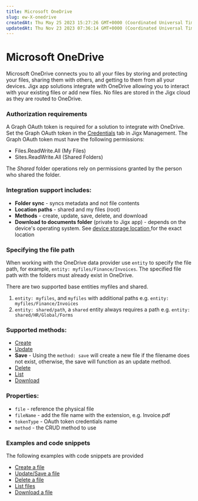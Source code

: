 ```yaml
---
title: Microsoft OneDrive
slug: ew-X-onedrive
createdAt: Thu May 25 2023 15:27:26 GMT+0000 (Coordinated Universal Time)
updatedAt: Thu Nov 23 2023 07:36:14 GMT+0000 (Coordinated Universal Time)
---
```


# Microsoft OneDrive

Microsoft OneDrive connects you to all your files by storing and protecting your files, sharing them with others, and getting to them from all your devices. Jigx app solutions integrate with OneDrive allowing you to interact with your existing files or add new files. No files are stored in the Jigx cloud as they are routed to OneDrive.

### **Authorization requirements**

A Graph OAuth token is required for a solution to integrate with OneDrive. Set the Graph OAuth token in the [Credentials](../../../administration/solutions/credentials.md) tab in Jigx Management. The Graph OAuth token must have the following permissions:

* Files.ReadWrite.All (My Files)
* Sites.ReadWrite.All (Shared Folders)

The _Shared_ folder operations rely on permissions granted by the person who shared the folder.

### Integration support includes:

* **Folder sync** - syncs metadata and not file contents
* **Location paths** - shared and my files (root)
* **Methods** - create, update, save, delete, and download
* **Download to documents folder** (private to Jigx app) - depends on the device's operating system. See [device storage location ](https://docs.jigx.com/examples/download-a-file#6NGR6)for the exact location

### Specifying the file path

When working with the OneDrive data provider use `entity` to specify the file path, for example, `entity: myfiles/Finance/Invoices`. The specified file path with the folders must already exist in OneDrive.

There are two supported base entities myfiles and shared.

1. `entity: myfiles`, and `myfiles` with additional paths e.g. `entity: myfiles/Finance/Invoices`
2. `entity: shared/path`, a `shared` entity always requires a path e.g. `entity: shared/HR/Global/Forms`

### Supported methods:

* [Create](https://docs.jigx.com/examples/create-a-file)
* [Update](https://docs.jigx.com/examples/updatesave-a-file)
* **Save** - Using the `method: save` will create a new file if the filename does not exist, otherwise, the save will function as an update method.
* [Delete](https://docs.jigx.com/examples/delete-a-file)
* [List](https://docs.jigx.com/examples/list-files)
* [Download](https://docs.jigx.com/examples/download-a-file)

### Properties:

* `file` - reference the physical file
* `fileName` - add the file name with the extension, e.g. Invoice.pdf
* `tokenType` - OAuth token credentials name
* `method` - the CRUD method to use

### Examples and code snippets

The following examples with code snippets are provided

* [Create a file](https://docs.jigx.com/examples/create-a-file)
* [Update/Save a file](https://docs.jigx.com/examples/updatesave-a-file)
* [Delete a file](https://docs.jigx.com/examples/delete-a-file)
* [List files](https://docs.jigx.com/examples/list-files)
* [Download a file](https://docs.jigx.com/examples/download-a-file)
